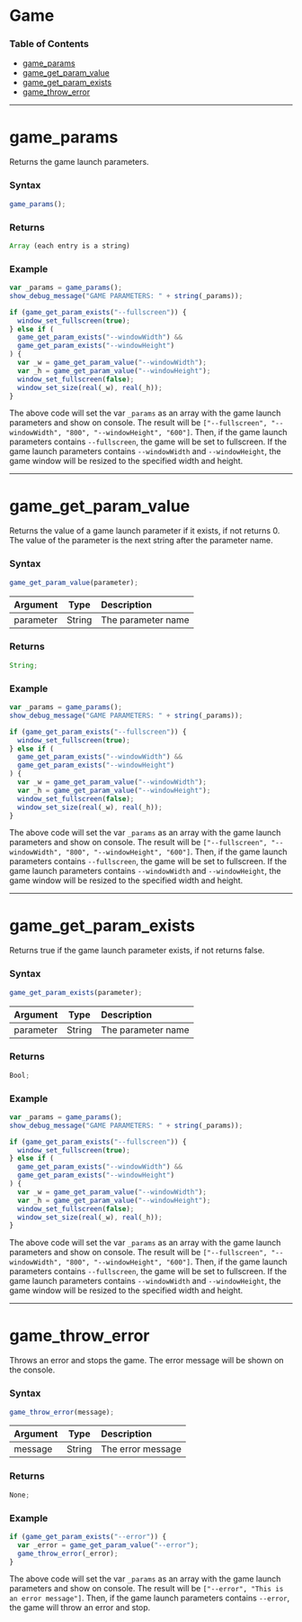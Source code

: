 # Game

### Table of Contents

- [game_params](#game_params)
- [game_get_param_value](#game_get_param_value)
- [game_get_param_exists](#game_get_param_exists)
- [game_throw_error](#game_throw_error)

---

# game_params

Returns the game launch parameters.

### Syntax

```js
game_params();
```

### Returns

```js
Array (each entry is a string)
```

### Example

```js
var _params = game_params();
show_debug_message("GAME PARAMETERS: " + string(_params));

if (game_get_param_exists("--fullscreen")) {
  window_set_fullscreen(true);
} else if (
  game_get_param_exists("--windowWidth") &&
  game_get_param_exists("--windowHeight")
) {
  var _w = game_get_param_value("--windowWidth");
  var _h = game_get_param_value("--windowHeight");
  window_set_fullscreen(false);
  window_set_size(real(_w), real(_h));
}
```

The above code will set the var `_params` as an array with the game launch parameters and show on console. The result will be `["--fullscreen", "--windowWidth", "800", "--windowHeight", "600"]`. Then, if the game launch parameters contains `--fullscreen`, the game will be set to fullscreen. If the game launch parameters contains `--windowWidth` and `--windowHeight`, the game window will be resized to the specified width and height.

---

# game_get_param_value

Returns the value of a game launch parameter if it exists, if not returns 0. The value of the parameter is the next string after the parameter name.

### Syntax

```js
game_get_param_value(parameter);
```

| Argument  |  Type  | Description        |
| :-------- | :----: | :----------------- |
| parameter | String | The parameter name |

### Returns

```js
String;
```

### Example

```js
var _params = game_params();
show_debug_message("GAME PARAMETERS: " + string(_params));

if (game_get_param_exists("--fullscreen")) {
  window_set_fullscreen(true);
} else if (
  game_get_param_exists("--windowWidth") &&
  game_get_param_exists("--windowHeight")
) {
  var _w = game_get_param_value("--windowWidth");
  var _h = game_get_param_value("--windowHeight");
  window_set_fullscreen(false);
  window_set_size(real(_w), real(_h));
}
```

The above code will set the var `_params` as an array with the game launch parameters and show on console. The result will be `["--fullscreen", "--windowWidth", "800", "--windowHeight", "600"]`. Then, if the game launch parameters contains `--fullscreen`, the game will be set to fullscreen. If the game launch parameters contains `--windowWidth` and `--windowHeight`, the game window will be resized to the specified width and height.

---

# game_get_param_exists

Returns true if the game launch parameter exists, if not returns false.

### Syntax

```js
game_get_param_exists(parameter);
```

| Argument  |  Type  | Description        |
| :-------- | :----: | :----------------- |
| parameter | String | The parameter name |

### Returns

```js
Bool;
```

### Example

```js
var _params = game_params();
show_debug_message("GAME PARAMETERS: " + string(_params));

if (game_get_param_exists("--fullscreen")) {
  window_set_fullscreen(true);
} else if (
  game_get_param_exists("--windowWidth") &&
  game_get_param_exists("--windowHeight")
) {
  var _w = game_get_param_value("--windowWidth");
  var _h = game_get_param_value("--windowHeight");
  window_set_fullscreen(false);
  window_set_size(real(_w), real(_h));
}
```

The above code will set the var `_params` as an array with the game launch parameters and show on console. The result will be `["--fullscreen", "--windowWidth", "800", "--windowHeight", "600"]`. Then, if the game launch parameters contains `--fullscreen`, the game will be set to fullscreen. If the game launch parameters contains `--windowWidth` and `--windowHeight`, the game window will be resized to the specified width and height.

---

# game_throw_error

Throws an error and stops the game. The error message will be shown on the console.

### Syntax

```js
game_throw_error(message);
```

| Argument |  Type  | Description       |
| :------- | :----: | :---------------- |
| message  | String | The error message |

### Returns

```js
None;
```

### Example

```js
if (game_get_param_exists("--error")) {
  var _error = game_get_param_value("--error");
  game_throw_error(_error);
}
```

The above code will set the var `_params` as an array with the game launch parameters and show on console. The result will be `["--error", "This is an error message"]`. Then, if the game launch parameters contains `--error`, the game will throw an error and stop.
